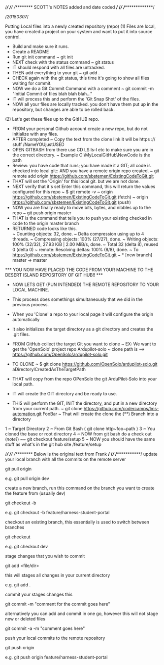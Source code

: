 /******************************************************************/
/*****************************************************************/
/*********   SCOTT's NOTES added and date coded    **************/
/***************************************************************/
/**************************************************************/

/*20180307*/

Putting Local files into a newly created repository  (repo)
(1) Files are local, you have created a project on your system and want to put it into source control. 
* Build and make sure it runs. 
* Create a README
* Run git init command 
       ~ git init
* NEXT check with the status command 
       ~ git status
* IT should respond with all files are untracked. 
* THEN add everything to your git 
       ~ git add . 
* CHECK again with the git status, this time it's going to show all files waiting for commit. 
* NOW we do a Git Commit Command with a comment 
      ~ git commit -m "Initial Commit of files blah blah blah..."
* IT will process this and perform the 'Git Snap Shot' of the files. 
* NOW all your files are locally tracked.  you don't have them put up in the repository, but changes are able to be rolled back. 

(2) Let's get these files up to the GitHUB repo.  
* FROM your personal Github account create a new repo, but do not initialize with any files.  
* AFTER completed ~ Copy the text from the clone link  it will be https :// stuff /NameYOUjustUSED
* OPEN GITBASH from there use CD LS ls-l etc to make sure you are in the correct directory. 
     ~ Example C:\MyLocalGitHub\NewCode is the path 
* Review:  you have code that runs; you have made it a GIT; all code is checked into local git:: AND you have a remote origin repo created. 
     ~ git remote add origin https://github.com/sbstemen/ExistingCodeToGit.git
* THAT will set the 'Origin' for this local git.  but we are not done. 
* NEXT verify that it's set  Enter this command, this will return the values configured for this repo
	 ~ $ git remote -v
     ~ origin  https://github.com/sbstemen/ExistingCodeToGit.git (fetch)
     ~ origin  https://github.com/sbstemen/ExistingCodeToGit.git (push)
* NOW you are finally ready to move bits, bytes, and nibbles up to the repo
     ~ git push origin master 
* THAT is the command that tells you to push your existing checked in code to the origin master branch 
* RETURNED code looks like this.  
   ~ Counting objects: 32, done.
    ~ Delta compression using up to 4 threads.
     ~ Compressing objects: 100% (27/27), done.
      ~ Writing objects: 100% (32/32), 27.93 KiB | 2.00 MiB/s, done.
       ~ Total 32 (delta 8), reused 0 (delta 0)
        ~ remote: Resolving deltas: 100% (8/8), done.
         ~ To https://github.com/sbstemen/ExistingCodeToGit.git
          ~  * [new branch]      master -> master

*** YOU NOW HAVE PLACED THE CODE FROM YOUR MACHINE TO THE DESERT ISLAND REPOSITORY OF GIT HUB!!  ***


* NOW LETS GET (PUN INTENDED) THE REMOTE REPOSITORY TO YOUR LOCAL MACHINE.  
* This process does somethings simultaneously that we did in the previous process. 
* When you 'Clone' a repo to your local page it will configure the origin automatically 
* It also initializes the target directory as a git directory and creates the .git files. 
* FROM GitHub collect the target Git you want to clone
  ~ EX: We want to get the 'OpenSolo' project repo Ardupilot-solo
  ~ clone path is ==> https://github.com/OpenSolo/ardupilot-solo.git 
  
 * TO CLONE 
   ~ $ git clone https://github.com/OpenSolo/ardupilot-solo.git aDirectoryICreatedAsTheTargetPath 
 * THAT will copy from the repo OPenSolo the git ArduPilot-Solo into your local path. 
 * IT will create the GIT directory and be ready to use. 
 * THIS will perform the GIT, INIT the directory, and put in a new directory from your current path. 
   ~ git clone https://github.com/codercamps/lms-automation.git FooBar
      ~ That will create the clone the (**) Branch into a directory 
	  

1 ~ Target Directory 
2 ~ From Git Bash { git clone http~foo~path } 
3 ~ You cloned the base or root directory 
4 ~ NOW from git bash do a check out  (*note1*) 
 ~~ git checkout feature/setup 
5 ~ NOW you should have the same stuff as what's in the git hub site /feature/setup






/******************************************************************/
/*****************************************************************/
/*********   Below is the original text from Frank   ************/
/***************************************************************/
/**************************************************************/
update your local branch with all the commits on the remote server

git pull origin <branch name>

e.g. git pull origin dev


create a new branch, run this command on the branch you want to create the feature from (usually dev)

git checkout -b <name of branch>

e.g. git checkout -b feature/harness-student-portal


checkout an existing branch, this essentially is used to switch between branches

git checkout <branch name>

e.g. git checkout dev


stage changes that you wish to commit

git add <file/dir>

this will stages all changes in your current directory

e.g. git add .


commit your stages changes this

git commit -m "comment for the commit goes here"


alternatively you can add and commit in one go, however this will not stage new or deleted files

git commit -a -m "comment goes here"


push your local commits to the remote repository

git push origin <branch name>

e.g. git push origin feature/harness-student-portal
